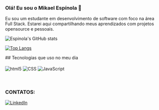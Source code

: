 ### Olá! Eu sou o Mikael Espínola 👋

Eu sou um estudante em desenvolvimento de software com foco na área Full Stack. Estarei aqui compartilhando meus aprendizados com projetos opensource e pessoais.
<div>

![Espinola's GitHub stats](https://github-readme-stats.vercel.app/api?username=mikael-espinola&show_icons=true&theme=radical)

[![Top Langs](https://github-readme-stats.vercel.app/api/top-langs/?username=mikael-espinola&langs_count=8)](https://github.com/anuraghazra/github-readme-stats)
</div>
## Tecnologias que uso no meu dia

<div style="display: inline_block"><br/>
    <img align="center" alt="html5" src="https://img.shields.io/badge/HTML5-E34F26?style=for-the-badge&logo=html5&logoColor=white" />
    <img align="center" alt="CSS" src="https://img.shields.io/badge/CSS3-1572B6?style=for-the-badge&logo=css3&logoColor=white" />
    <img align="center" alt="JavaScript" src="https://img.shields.io/badge/JavaScript-F7DF1E?style=for-the-badge&logo=javascript&logoColor=black" />
<!--     <img align="center" alt="Node.js" src="https://img.shields.io/badge/Node.js-43853D?style=for-the-badge&logo=node.js&logoColor=white" />    -->
</div><br/><br/>

### CONTATOS:
[![LinkedIn](https://img.shields.io/badge/LinkedIn-0077B5?style=for-the-badge&logo=linkedin&logoColor=white)](https://www.linkedin.com/in/mikaelespinola/)
